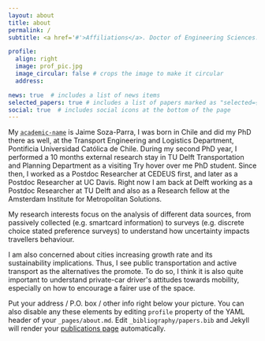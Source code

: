 ```yaml
---
layout: about
title: about
permalink: /
subtitle: <a href='#'>Affiliations</a>. Doctor of Engineering Sciences.

profile:
  align: right
  image: prof_pic.jpg
  image_circular: false # crops the image to make it circular
  address: 

news: true  # includes a list of news items
selected_papers: true # includes a list of papers marked as "selected={true}"
social: true  # includes social icons at the bottom of the page
---
```


My <abbr title="Hypertext Markup Language">`academic-name`</abbr> is Jaime Soza-Parra, I was born in Chile and did my PhD there as well, at the Transport Engineering and Logistics Department, Pontificia Universidad Católica de Chile. During my second PhD year, I performed a 10 months external research stay in TU Delft Transportation and Planning Department as a visiting <span class="hovertext" data-hover="Hello, this is the tooltip"> Try hover over me </span> PhD student. Since then, I worked as a Postdoc Researcher at CEDEUS first, and later as a Postdoc Researcher at UC Davis. Right now I am back at Delft working as a Postdoc Researcher at TU Delft and also as a Research fellow at the Amsterdam Institute for Metropolitan Solutions.

My research interests focus on the analysis of different data sources, from passively collected (e.g. smartcard information) to surveys (e.g. discrete choice stated preference surveys) to understand how uncertainty impacts travellers behaviour.

I am also concerned about cities increasing growth rate and its sustainability implications. Thus, I see public transportation and active transport as the alternatives the promote. To do so, I think it is also quite important to understand private-car driver's attitudes towards mobility, especially on how to encourage a fairer use of the space.

Put your address / P.O. box / other info right below your picture. You can also disable any these elements by editing `profile` property of the YAML header of your `_pages/about.md`. Edit `_bibliography/papers.bib` and Jekyll will render your [publications page](/al-folio/publications/) automatically.